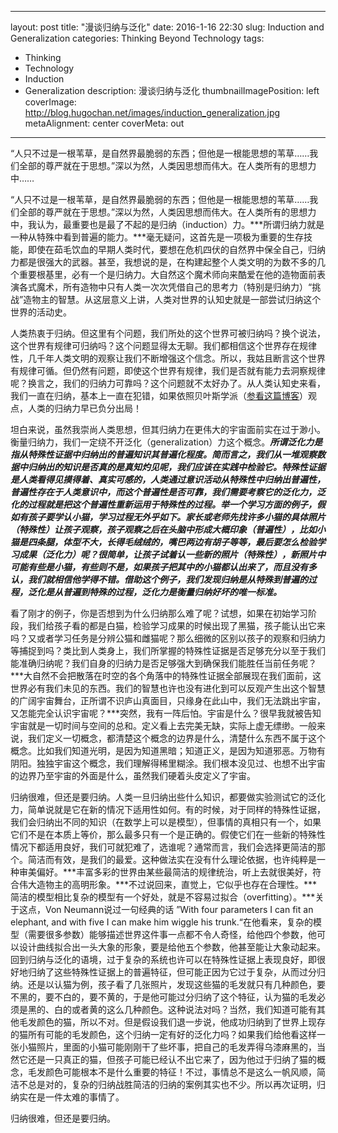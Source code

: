 
---
layout: post
title: "漫谈归纳与泛化"
date: 2016-1-16 22:30
slug: Induction and Generalization
categories: Thinking Beyond Technology
tags:
- Thinking
- Technology
- Induction
- Generalization
description: 漫谈归纳与泛化
thumbnailImagePosition: left
coverImage: http://blog.hugochan.net/images/induction_generalization.jpg
metaAlignment: center
coverMeta: out
---

“人只不过是一根苇草，是自然界最脆弱的东西；但他是一根能思想的苇草……我们全部的尊严就在于思想。”深以为然，人类因思想而伟大。在人类所有的思想力中……
<!-- excerpt -->

“人只不过是一根苇草，是自然界最脆弱的东西；但他是一根能思想的苇草……我们全部的尊严就在于思想。”深以为然，人类因思想而伟大。在人类所有的思想力中，我认为，最重要也是最了不起的是归纳（induction）力。***所谓归纳力就是一种从特殊中看到普遍的能力。***毫无疑问，这首先是一项极为重要的生存技能，即使在茹毛饮血的早期人类时代，要想在危机四伏的自然界中保全自己，归纳力都是很强大的武器。甚至，我想说的是，在构建起整个人类文明的为数不多的几个重要根基里，必有一个是归纳力。大自然这个魔术师向来酷爱在他的造物面前表演各式魔术，所有造物中只有人类一次次凭借自己的思考力（特别是归纳力）“挑战”造物主的智慧。从这层意义上讲，人类对世界的认知史就是一部尝试归纳这个世界的活动史。

人类热衷于归纳。但这里有个问题，我们所处的这个世界可被归纳吗？换个说法，这个世界有规律可归纳吗？这个问题显得太无聊。我们都相信这个世界存在规律性，几千年人类文明的观察让我们不断增强这个信念。所以，我姑且断言这个世界有规律可循。但仍然有问题，即使这个世界有规律，我们是否就有能力去洞察规律呢？换言之，我们的归纳力可靠吗？这个问题就不太好办了。从人类认知史来看，我们一直在归纳，基本上一直在犯错，如果依照贝叶斯学派（[参看这篇博客](http://blog.hugochan.net/2015/12/16/frequentist_bayesian_inference/)）观点，人类的归纳力早已负分出局！

坦白来说，虽然我崇尚人类思想，但其归纳力在更伟大的宇宙面前实在过于渺小。衡量归纳力，我们一定绕不开泛化（generalization）力这个概念。***所谓泛化力是指从特殊性证据中归纳出的普遍知识其普遍化程度。***简而言之，我们从一堆观察数据中归纳出的知识是否真的是真知灼见呢，我们应该在实践中检验它。特殊性证据是人类看得见摸得着、真实可感的，人类通过意识活动从特殊性中归纳出普遍性，普遍性存在于人类意识中，而这个普遍性是否可靠，我们需要考察它的泛化力，泛化的过程就是把这个普遍性重新运用于特殊性的过程。举一个学习方面的例子，假如有孩子要学认小猫，学习过程无外乎如下。家长或老师先找许多小猫的具体照片（特殊性）让孩子观察，孩子观察之后在头脑中形成大概印象（普遍性），比如小猫是四条腿，体型不大，长得毛绒绒的，嘴巴两边有胡子等等，最后要怎么检验学习成果（泛化力）呢？很简单，让孩子试着认一些新的照片（特殊性），新照片中可能有些是小猫，有些则不是，如果孩子把其中的小猫都认出来了，而且没有多认，我们就相信他学得不错。借助这个例子，我们发现***归纳是从特殊到普遍的过程，泛化是从普遍到特殊的过程，泛化力是衡量归纳好坏的唯一标准。***

看了刚才的例子，你是否想到为什么归纳那么难了呢？试想，如果在初始学习阶段，我们给孩子看的都是白猫，检验学习成果的时候出现了黑猫，孩子能认出它来吗？又或者学习任务是分辨公猫和雌猫呢？那么细微的区别以孩子的观察和归纳力等捕捉到吗？类比到人类身上，我们所掌握的特殊性证据是否足够充分以至于我们能准确归纳呢？我们自身的归纳力是否足够强大到确保我们能胜任当前任务呢？***大自然不会把散落在时空的各个角落中的特殊性证据全部展现在我们面前，这世界必有我们未见的东西。我们的智慧也许也没有进化到可以反观产生出这个智慧的广阔宇宙舞台，正所谓不识庐山真面目，只缘身在此山中，我们无法跳出宇宙，又怎能完全认识宇宙呢？***突然，我有一阵后怕。宇宙是什么？很早我就被告知宇宙就是一切时间与空间的总和。定义看上去完美无缺，实际上虚无缥缈。一般来说，我们定义一切概念，都清楚这个概念的边界是什么，清楚什么东西不属于这个概念。比如我们知道光明，是因为知道黑暗；知道正义，是因为知道邪恶。万物有阴阳。独独宇宙这个概念，我们理解得稀里糊涂。我们根本没见过、也想不出宇宙的边界乃至宇宙的外面是什么，虽然我们硬着头皮定义了宇宙。

归纳很难，但还是要归纳。人类一旦归纳出些什么知识，都要做实验测试它的泛化力，简单说就是它在新的情况下适用性如何。有的时候，对于同样的特殊性证据，我们会归纳出不同的知识（在数学上可以是模型），但事情的真相只有一个，如果它们不是在本质上等价，那么最多只有一个是正确的。假使它们在一些新的特殊性情况下都适用良好，我们可就犯难了，选谁呢？通常而言，我们会选择更简洁的那个。简洁而有效，是我们的最爱。这种做法实在没有什么理论依据，也许纯粹是一种审美偏好。***丰富多彩的世界由某些最简洁的规律统治，听上去就很美好，符合伟大造物主的高明形象。***不过说回来，直觉上，它似乎也存在合理性。***简洁的模型相比复杂的模型有一个好处，就是不容易过拟合（overfitting）。***关于这点，Von Neumann说过一句经典的话 ”With four parameters I can fit an elephant, and with five I can make him wiggle his trunk.“在他看来，复杂的模型（需要很多参数）能够描述世界这件事一点都不令人奇怪，给他四个参数，他可以设计曲线拟合出一头大象的形象，要是给他五个参数，他甚至能让大象动起来。回到归纳与泛化的语境，过于复杂的系统也许可以在特殊性证据上表现良好，即很好地归纳了这些特殊性证据上的普遍特征，但可能正因为它过于复杂，从而过分归纳。还是以认猫为例，孩子看了几张照片，发现这些猫的毛发就只有几种颜色，要不黑的，要不白的，要不黄的，于是他可能过分归纳了这个特征，认为猫的毛发必须是黑的、白的或者黄的这么几种颜色。这种说法对吗？当然，我们知道可能有其他毛发颜色的猫，所以不对。但是假设我们退一步说，他成功归纳到了世界上现存的猫所有可能的毛发颜色，这个归纳一定有好的泛化力吗？如果我们给他看这样一张小猫照片，里面的小猫可能刚刚干了些坏事，把自己的毛发弄得乌漆麻黑的，当然它还是一只真正的猫，但孩子可能已经认不出它来了，因为他过于归纳了猫的概念，毛发颜色可能根本不是什么重要的特征！不过，事情总不是这么一帆风顺，简洁不总是对的，复杂的归纳战胜简洁的归纳的案例其实也不少。所以再次证明，归纳实在是一件太难的事情了。

归纳很难，但还是要归纳。
